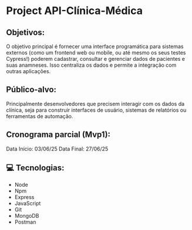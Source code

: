 # Project API-Clínica-Médica    

## Objetivos:
O objetivo principal é fornecer uma interface programática para sistemas externos (como um frontend web ou mobile, ou até mesmo os seus testes Cypress!) poderem cadastrar, consultar e gerenciar dados de pacientes e suas anamneses. Isso centraliza os dados e permite a integração com outras aplicações.

## Público-alvo: 
Principalmente desenvolvedores que precisem interagir com os dados da clínica, seja para construir interfaces de usuário, sistemas de relatórios ou ferramentas de automação.

## Cronograma parcial (Mvp1): 
Data Início: 03/06/25
Data Final: 27/06/25

## 💻 Tecnologias:
* Node
* Npm
* Express
* JavaScript
* Git
* MongoDB
* Postman


